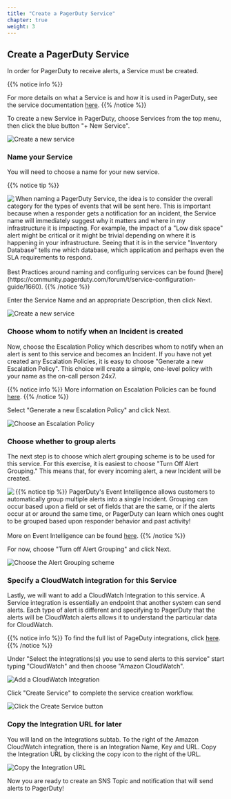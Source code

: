 ```yaml
---
title: "Create a PagerDuty Service"
chapter: true
weight: 3
---
```


## Create a PagerDuty Service

In order for PagerDuty to receive alerts, a Service must be created. 

{{% notice info %}}

For more details on what a Service is and how it is used in PagerDuty, see the service documentation [here](https://support.pagerduty.com/docs/services-and-integrations#create-a-new-service).
{{% /notice %}}

To create a new Service in PagerDuty, choose Services from the top menu, then click the blue button "+ New Service".

![Create a new service](/images/new_service.png)

### Name your Service

You will need to choose a name for your new service. 

{{% notice tip %}}

<img align="left" src="/images/pagey-2.png" style="max-width:70px"/>
When naming a PagerDuty Service, the idea is to consider the overall category for the types of events that will be sent here. This is important because when a responder gets a notification for an incident, the Service name will immediately suggest why it matters and where in my infrastructure it is impacting. For example, the impact of a "Low disk space" alert might be critical or it might be trivial depending on where it is happening in your infrastructure. Seeing that it is in the service "Inventory Database" tells me which database, which application and perhaps even the SLA requirements to respond. <br/><br/> Best Practices around naming and configuring services can be found [here](https://community.pagerduty.com/forum/t/service-configuration-guide/1660).
{{% /notice %}}

Enter the Service Name and an appropriate Description, then click Next.


![Create a new service](/images/new_service_1.png)

### Choose whom to notify when an Incident is created

Now, choose the Escalation Policy which describes whom to notify when an alert is sent to this service and becomes an Incident. If you have not yet created any Escalation Policies, it is easy to choose "Generate a new Escalation Policy". This choice will create a simple, one-level policy with your name as the on-call person 24x7. 

{{% notice info %}}
More information on Escalation Policies can be found [here](https://support.pagerduty.com/docs/escalation-policies).
{{% /notice %}}

Select "Generate a new Escalation Policy" and click Next.

![Choose an Escalation Policy](/images/new_service_2.png)

### Choose whether to group alerts

The next step is to choose which alert grouping scheme is to be used for this service. For this exercise, it is easiest to choose "Turn Off Alert Grouping." This means that, for every incoming alert, a new Incident will be created.

{{% notice tip %}}
<img align="left" src="/images/pagey-2.png" style="max-width:70px"/>
PagerDuty's Event Intelligence allows customers to automatically group multiple alerts into a single Incident. Grouping can occur based upon a field or set of fields that are the same, or if the alerts occur at or around the same time, or PagerDuty can learn which ones ought to be grouped based upon responder behavior and past activity! 
<br/><br/>
More on Event Intelligence can be found [here](https://support.pagerduty.com/docs/event-intelligence).
{{% /notice %}}

For now, choose "Turn off Alert Grouping" and click Next.

![Choose the Alert Grouping scheme](/images/new_service_3.png)

### Specify a CloudWatch integration for this Service 
Lastly, we will want to add a CloudWatch Integration to this service. A Service integration is essentially an endpoint that another system can send alerts. Each type of alert is different and specifying to PagerDuty that the alerts will be CloudWatch alerts allows it to understand the particular data for CloudWatch.

{{% notice info %}}
To find the full list of PageDuty integrations, click [here](https://www.pagerduty.com/integrations/).
{{% /notice %}}

Under "Select the integrations(s) you use to send alerts to this service" start typing "CloudWatch" and then choose "Amazon CloudWatch".

![Add a CloudWatch Integration](/images/new_service_4.png)

Click "Create Service" to complete the service creation workflow.

![Click the Create Service button](/images/new_service_5.png)

### Copy the Integration URL for later

You will land on the Integrations subtab. To the right of the Amazon CloudWatch integration, there is an Integration Name, Key and URL. Copy the Integration URL by clicking the copy icon to the right of the URL.

![Copy the Integration URL](/images/new_service_6.png)

Now you are ready to create an SNS Topic and notification that will send alerts to PagerDuty!

